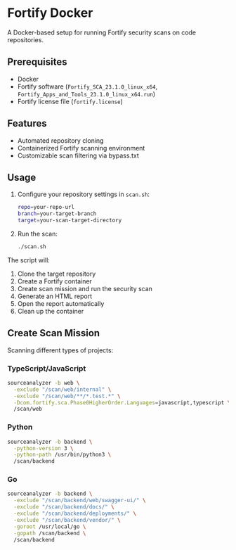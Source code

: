 # Fortify Docker

A Docker-based setup for running Fortify security scans on code repositories.

## Prerequisites

- Docker
- Fortify software (`Fortify_SCA_23.1.0_linux_x64`, `Fortify_Apps_and_Tools_23.1.0_linux_x64.run`)
- Fortify license file (`fortify.license`)

## Features

- Automated repository cloning
- Containerized Fortify scanning environment
- Customizable scan filtering via bypass.txt

## Usage

1. Configure your repository settings in `scan.sh`:
   ```bash
   repo=your-repo-url
   branch=your-target-branch
   target=your-scan-target-directory
   ```

2. Run the scan:
   ```bash
   ./scan.sh
   ```

The script will:
1. Clone the target repository
2. Create a Fortify container
3. Create scan mission and run the security scan
4. Generate an HTML report
5. Open the report automatically
6. Clean up the container

## Create Scan Mission

Scanning different types of projects:

### TypeScript/JavaScript
```bash
sourceanalyzer -b web \
  -exclude "/scan/web/internal" \
  -exclude "/scan/web/**/*.test.*" \
  -Dcom.fortify.sca.Phase0HigherOrder.Languages=javascript,typescript \
  /scan/web
```

### Python
```bash
sourceanalyzer -b backend \
  -python-version 3 \
  -python-path /usr/bin/python3 \
  /scan/backend
```

### Go
```bash
sourceanalyzer -b backend \
  -exclude "/scan/backend/web/swagger-ui/" \
  -exclude "/scan/backend/docs/" \
  -exclude "/scan/backend/deployments/" \
  -exclude "/scan/backend/vendor/" \
  -goroot /usr/local/go \
  -gopath /scan/backend \
  /scan/backend
```